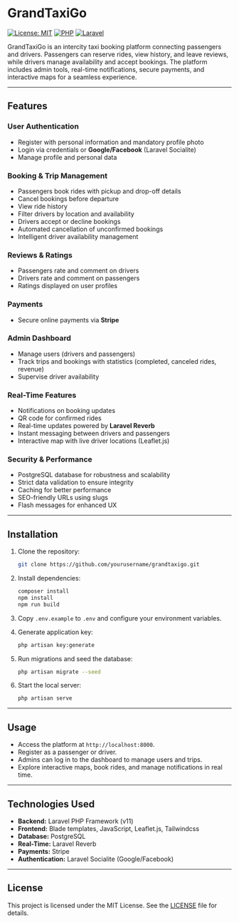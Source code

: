# GrandTaxiGo

[![License: MIT](https://img.shields.io/badge/License-MIT-yellow.svg)](LICENSE)
[![PHP](https://img.shields.io/badge/PHP-8.3-blue)](https://www.php.net/)
[![Laravel](https://img.shields.io/badge/Laravel-11-red)](https://laravel.com/)

GrandTaxiGo is an intercity taxi booking platform connecting passengers and drivers. Passengers can reserve rides, view history, and leave reviews, while drivers manage availability and accept bookings. The platform includes admin tools, real-time notifications, secure payments, and interactive maps for a seamless experience.

---

## Features

### User Authentication

* Register with personal information and mandatory profile photo
* Login via credentials or **Google/Facebook** (Laravel Socialite)
* Manage profile and personal data

### Booking & Trip Management

* Passengers book rides with pickup and drop-off details
* Cancel bookings before departure
* View ride history
* Filter drivers by location and availability
* Drivers accept or decline bookings
* Automated cancellation of unconfirmed bookings
* Intelligent driver availability management

### Reviews & Ratings

* Passengers rate and comment on drivers
* Drivers rate and comment on passengers
* Ratings displayed on user profiles

### Payments

* Secure online payments via **Stripe**

### Admin Dashboard

* Manage users (drivers and passengers)
* Track trips and bookings with statistics (completed, canceled rides, revenue)
* Supervise driver availability

### Real-Time Features

* Notifications on booking updates
* QR code for confirmed rides
* Real-time updates powered by **Laravel Reverb**
* Instant messaging between drivers and passengers
* Interactive map with live driver locations (Leaflet.js)

### Security & Performance

* PostgreSQL database for robustness and scalability
* Strict data validation to ensure integrity
* Caching for better performance
* SEO-friendly URLs using slugs
* Flash messages for enhanced UX

---

## Installation

1. Clone the repository:

   ```bash
   git clone https://github.com/yourusername/grandtaxigo.git
   ```
2. Install dependencies:

   ```bash
   composer install
   npm install
   npm run build
   ```
3. Copy `.env.example` to `.env` and configure your environment variables.
4. Generate application key:

   ```bash
   php artisan key:generate
   ```
5. Run migrations and seed the database:

   ```bash
   php artisan migrate --seed
   ```
6. Start the local server:

   ```bash
   php artisan serve
   ```

---

## Usage

* Access the platform at `http://localhost:8000`.
* Register as a passenger or driver.
* Admins can log in to the dashboard to manage users and trips.
* Explore interactive maps, book rides, and manage notifications in real time.

---

## Technologies Used

* **Backend:** Laravel PHP Framework (v11)
* **Frontend:** Blade templates, JavaScript, Leaflet.js, Tailwindcss
* **Database:** PostgreSQL
* **Real-Time:** Laravel Reverb
* **Payments:** Stripe
* **Authentication:** Laravel Socialite (Google/Facebook)

---

## License

This project is licensed under the MIT License. See the [LICENSE](LICENSE) file for details.
